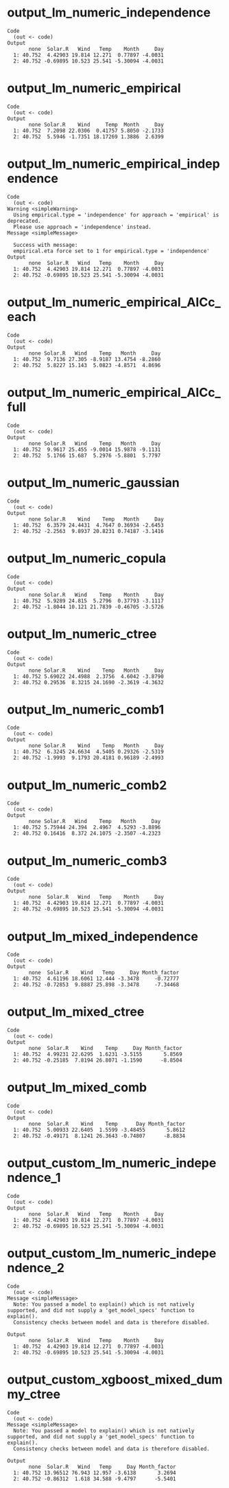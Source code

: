 # output_lm_numeric_independence

    Code
      (out <- code)
    Output
           none  Solar.R   Wind   Temp    Month     Day
      1: 40.752  4.42903 19.814 12.271  0.77897 -4.0031
      2: 40.752 -0.69895 10.523 25.541 -5.30094 -4.0031

# output_lm_numeric_empirical

    Code
      (out <- code)
    Output
           none Solar.R    Wind     Temp  Month     Day
      1: 40.752  7.2098 22.0306  0.41757 5.8050 -2.1733
      2: 40.752  5.5946 -1.7351 18.17269 1.3886  2.6399

# output_lm_numeric_empirical_independence

    Code
      (out <- code)
    Warning <simpleWarning>
      Using empirical.type = 'independence' for approach = 'empirical' is deprecated.
      Please use approach = 'independence' instead.
    Message <simpleMessage>
      
      Success with message:
      empirical.eta force set to 1 for empirical.type = 'independence'
    Output
           none  Solar.R   Wind   Temp    Month     Day
      1: 40.752  4.42903 19.814 12.271  0.77897 -4.0031
      2: 40.752 -0.69895 10.523 25.541 -5.30094 -4.0031

# output_lm_numeric_empirical_AICc_each

    Code
      (out <- code)
    Output
           none Solar.R   Wind    Temp   Month     Day
      1: 40.752  9.7136 27.305 -8.9187 13.4754 -8.2860
      2: 40.752  5.8227 15.143  5.0823 -4.8571  4.8696

# output_lm_numeric_empirical_AICc_full

    Code
      (out <- code)
    Output
           none Solar.R   Wind    Temp   Month     Day
      1: 40.752  9.9617 25.455 -9.0014 15.9878 -9.1131
      2: 40.752  5.1766 15.687  5.2976 -5.8801  5.7797

# output_lm_numeric_gaussian

    Code
      (out <- code)
    Output
           none Solar.R    Wind    Temp   Month     Day
      1: 40.752  6.3579 24.4431  4.7647 0.36934 -2.6453
      2: 40.752 -2.2563  9.8937 20.8231 0.74187 -3.1416

# output_lm_numeric_copula

    Code
      (out <- code)
    Output
           none Solar.R   Wind    Temp    Month     Day
      1: 40.752  5.9289 24.815  5.2796  0.37793 -3.1117
      2: 40.752 -1.8044 10.121 21.7839 -0.46705 -3.5726

# output_lm_numeric_ctree

    Code
      (out <- code)
    Output
           none Solar.R    Wind    Temp   Month     Day
      1: 40.752 5.69022 24.4988  2.3756  4.6042 -3.8790
      2: 40.752 0.29536  8.3215 24.1690 -2.3619 -4.3632

# output_lm_numeric_comb1

    Code
      (out <- code)
    Output
           none Solar.R    Wind    Temp   Month     Day
      1: 40.752  6.3245 24.6634  4.5405 0.29326 -2.5319
      2: 40.752 -1.9993  9.1793 20.4181 0.96189 -2.4993

# output_lm_numeric_comb2

    Code
      (out <- code)
    Output
           none Solar.R   Wind    Temp   Month     Day
      1: 40.752 5.75944 24.394  2.4967  4.5293 -3.8896
      2: 40.752 0.16416  8.372 24.1075 -2.3507 -4.2323

# output_lm_numeric_comb3

    Code
      (out <- code)
    Output
           none  Solar.R   Wind   Temp    Month     Day
      1: 40.752  4.42903 19.814 12.271  0.77897 -4.0031
      2: 40.752 -0.69895 10.523 25.541 -5.30094 -4.0031

# output_lm_mixed_independence

    Code
      (out <- code)
    Output
           none  Solar.R    Wind   Temp     Day Month_factor
      1: 40.752  4.61196 18.6061 12.444 -3.3478     -0.72777
      2: 40.752 -0.72853  9.8887 25.898 -3.3478     -7.34468

# output_lm_mixed_ctree

    Code
      (out <- code)
    Output
           none  Solar.R    Wind    Temp     Day Month_factor
      1: 40.752  4.99231 22.6295  1.6231 -3.5155       5.8569
      2: 40.752 -0.25185  7.8194 26.8071 -1.1590      -8.8504

# output_lm_mixed_comb

    Code
      (out <- code)
    Output
           none  Solar.R    Wind    Temp      Day Month_factor
      1: 40.752  5.00933 22.6405  1.5599 -3.48455       5.8612
      2: 40.752 -0.49171  8.1241 26.3643 -0.74807      -8.8834

# output_custom_lm_numeric_independence_1

    Code
      (out <- code)
    Output
           none  Solar.R   Wind   Temp    Month     Day
      1: 40.752  4.42903 19.814 12.271  0.77897 -4.0031
      2: 40.752 -0.69895 10.523 25.541 -5.30094 -4.0031

# output_custom_lm_numeric_independence_2

    Code
      (out <- code)
    Message <simpleMessage>
      Note: You passed a model to explain() which is not natively supported, and did not supply a 'get_model_specs' function to explain().
      Consistency checks between model and data is therefore disabled.
      
    Output
           none  Solar.R   Wind   Temp    Month     Day
      1: 40.752  4.42903 19.814 12.271  0.77897 -4.0031
      2: 40.752 -0.69895 10.523 25.541 -5.30094 -4.0031

# output_custom_xgboost_mixed_dummy_ctree

    Code
      (out <- code)
    Message <simpleMessage>
      Note: You passed a model to explain() which is not natively supported, and did not supply a 'get_model_specs' function to explain().
      Consistency checks between model and data is therefore disabled.
      
    Output
           none  Solar.R   Wind   Temp     Day Month_factor
      1: 40.752 13.96512 76.943 12.957 -3.6138       3.2694
      2: 40.752 -0.86312  1.618 34.588 -9.4797      -5.5401

